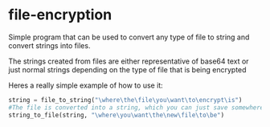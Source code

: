 # file-encryption
Simple program that can be used to convert any type of file to string and convert strings into files.

The strings created from files are either representative of base64 text or just normal strings depending on the type of file that is being encrypted

Heres a really simple example of how to use it:
```python
string = file_to_string("\where\the\file\you\want\to\encrypt\is")
#The file is converted into a string, which you can just save somewhere for later or you can convert it back into a file👇
string_to_file(string, "\where\you\want\the\new\file\to\be")
```
